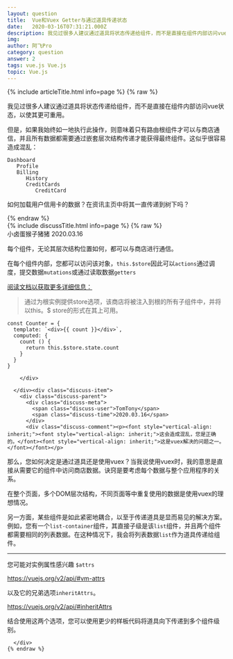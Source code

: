 ```yaml
---
layout: question
title:  Vue和Vuex Getter与通过道具传递状态
date:   2020-03-16T07:31:21.000Z
description: 我见过很多人建议通过道具将状态传递给组件，而不是直接在组件内部访问vue状态，​​以使其更可重用。但是，如果我始终如一地执行此操作，则意味着只有路由根...
img: 
author: 阿飞Pro
category: question
answer: 2
tags: vue.js Vue.js
topic: Vue.js
---
```

<div class="article-root">
  <div class="article">
    {% include articleTitle.html info=page %}
    {% raw %}
    <div class="article-content"><p><font style="vertical-align: inherit;"><font style="vertical-align: inherit;">我见过很多人建议通过道具将状态传递给组件，而不是直接在组件内部访问vue状态，​​以使其更可重用。</font></font></p>

<p><font style="vertical-align: inherit;"><font style="vertical-align: inherit;">但是，如果我始终如一地执行此操作，则意味着只有路由根组件才可以与商店通信，并且所有数据都需要通过嵌套层次结构传递才能获得最终组件。</font><font style="vertical-align: inherit;">这似乎很容易造成混乱：</font></font></p>

<pre><code>Dashboard<font></font>
   Profile<font></font>
   Billing<font></font>
      History<font></font>
      CreditCards<font></font>
         CreditCard<font></font>
</code></pre>

<p><font style="vertical-align: inherit;"><font style="vertical-align: inherit;">如何加载用户信用卡的数据？</font><font style="vertical-align: inherit;">在资讯主页中将其一直传递到树下吗？</font></font></p></div>
    {% endraw %}
  </div>

  <div class="discuss-wrapper">
    {% include discussTitle.html info=page %}
    {% raw %}
    <div class="discuss-item">
        <div class="discuss-parent">
          <div class="discuss-meta">
            <span class="discuss-user">小卤蛋猴子猪猪</span>
            <span class="discuss-time">2020.03.16</span>
          </div>
          <div class="discuss-comment"><p><font style="vertical-align: inherit;"><font style="vertical-align: inherit;">每个组件，无论其层次结构位置如何，都可以与商店进行通信。</font></font></p>

<p><font style="vertical-align: inherit;"><font style="vertical-align: inherit;">在每个组件内部，您都可以访问该对象，</font></font><code>this.$store</code><font style="vertical-align: inherit;"><font style="vertical-align: inherit;">因此可以</font></font><code>actions</code><font style="vertical-align: inherit;"><font style="vertical-align: inherit;">通过</font><font style="vertical-align: inherit;">调度</font><font style="vertical-align: inherit;">，提交数据</font></font><code>mutations</code><font style="vertical-align: inherit;"><font style="vertical-align: inherit;">或</font><font style="vertical-align: inherit;">通过</font><font style="vertical-align: inherit;">读取数据</font></font><code>getters</code></p>

<p><a href="https://vuex.vuejs.org/en/state.html" rel="nofollow noreferrer"><font style="vertical-align: inherit;"><font style="vertical-align: inherit;">阅读文档以获取更多详细信息：</font></font></a></p>

<blockquote>
  <p><font style="vertical-align: inherit;"><font style="vertical-align: inherit;">通过为根实例提供store选项，该商店将被注入到根的所有子组件中，并将以this。$ store的形式在其上可用。 </font></font></p>
</blockquote>

<pre><code>const Counter = {<font></font>
  template: `&lt;div&gt;{{ count }}&lt;/div&gt;`,<font></font>
  computed: {<font></font>
    count () {<font></font>
      return this.$store.state.count<font></font>
    }<font></font>
  }<font></font>
}<font></font>
</code></pre></div>
        </div>
        
      </div><div class="discuss-item">
        <div class="discuss-parent">
          <div class="discuss-meta">
            <span class="discuss-user">TomTony</span>
            <span class="discuss-time">2020.03.16</span>
          </div>
          <div class="discuss-comment"><p><font style="vertical-align: inherit;"><font style="vertical-align: inherit;">这会造成混乱，您是正确的。</font><font style="vertical-align: inherit;">这是vuex解决的问题之一。</font></font></p>

<p><font style="vertical-align: inherit;"><font style="vertical-align: inherit;">那么，您如何决定是通过道具还是使用vuex？</font><font style="vertical-align: inherit;">当我说使用vuex时，我的意思是直接从需要它的组件中访问商店数据。</font><font style="vertical-align: inherit;">诀窍是要考虑每个数据与整个应用程序的关系。</font></font></p>

<p><font style="vertical-align: inherit;"><font style="vertical-align: inherit;">在整个页面，多个DOM层次结构，不同页面等中重复使用的数据是使用vuex的理想情况。 </font></font></p>

<p><font style="vertical-align: inherit;"><font style="vertical-align: inherit;">另一方面，某些组件是如此紧密地耦合，以至于传递道具是显而易见的解决方案。</font><font style="vertical-align: inherit;">例如，您有一个</font></font><code>list-container</code><font style="vertical-align: inherit;"><font style="vertical-align: inherit;">组件，其直接子级是该</font></font><code>list</code><font style="vertical-align: inherit;"><font style="vertical-align: inherit;">组件，并且两个组件都需要相同的列表数据。</font><font style="vertical-align: inherit;">在这种情况下，我会将列表数据</font></font><code>list</code><font style="vertical-align: inherit;"><font style="vertical-align: inherit;">作为道具</font><font style="vertical-align: inherit;">传递给</font><font style="vertical-align: inherit;">组件。</font></font></p>

<hr>

<p><font style="vertical-align: inherit;"><font style="vertical-align: inherit;">您可能对实例属性感兴趣 </font></font><code>$attrs</code></p>

<p><a href="https://vuejs.org/v2/api/#vm-attrs" rel="noreferrer"><font style="vertical-align: inherit;"><font style="vertical-align: inherit;">https://vuejs.org/v2/api/#vm-attrs</font></font></a></p>

<p><font style="vertical-align: inherit;"><font style="vertical-align: inherit;">以及它的兄弟选项</font></font><code>inheritAttrs</code><font style="vertical-align: inherit;"><font style="vertical-align: inherit;">。</font></font></p>

<p><a href="https://vuejs.org/v2/api/#inheritAttrs" rel="noreferrer"><font style="vertical-align: inherit;"><font style="vertical-align: inherit;">https://vuejs.org/v2/api/#inheritAttrs</font></font></a></p>

<p><font style="vertical-align: inherit;"><font style="vertical-align: inherit;">结合使用这两个选项，您可以使用更少的样板代码将道具向下传递到多个组件级别。</font></font></p></div>
        </div>
        
      </div>
    {% endraw %}
  </div>
<div>
